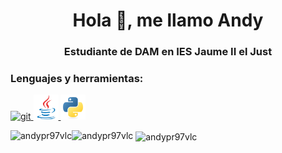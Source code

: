 <h1 align="center">Hola 👋, me llamo Andy</h1>
<h3 align="center">Estudiante de DAM en IES Jaume II el Just</h3>


<h3 align="left">Lenguajes y herramientas:</h3>
<p align="left"> <a href="https://git-scm.com/" target="_blank" rel="noreferrer"> <img src="https://www.vectorlogo.zone/logos/git-scm/git-scm-icon.svg" alt="git" width="40" height="40"/> </a> <a href="https://www.java.com" target="_blank" rel="noreferrer"> <img src="https://raw.githubusercontent.com/devicons/devicon/master/icons/java/java-original.svg" alt="java" width="40" height="40"/> </a> <a href="https://www.python.org" target="_blank" rel="noreferrer"> <img src="https://raw.githubusercontent.com/devicons/devicon/master/icons/python/python-original.svg" alt="python" width="40" height="40"/> </a> </p>

<p><img align="left" src="https://github-readme-stats.vercel.app/api/top-langs?username=andypr97vlc&show_icons=true&theme=dark&locale=es&layout=compact" alt="andypr97vlc" /></p>


<p><img align="left" src="https://github-profile-summary-cards.vercel.app/api/cards/profile-details?username=andypr97vlc&theme=dark" alt="andypr97vlc" /></p>



<p>&nbsp;<img align="center" src="https://github-readme-stats.vercel.app/api?username=andypr97vlc&show_icons=true&theme=dark&locale=es" alt="andypr97vlc" /></p>

